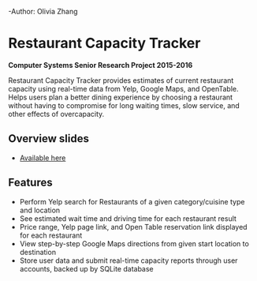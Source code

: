 -Author: Olivia Zhang 
# Restaurant Capacity Tracker 
**Computer Systems Senior Research Project 2015-2016**

Restaurant Capacity Tracker provides estimates of current restaurant capacity using real-time data from Yelp, Google Maps, and OpenTable. Helps users plan a better dining experience by choosing a restaurant without having to compromise for 
long waiting times, slow service, and other effects of overcapacity. 

## Overview slides

- [Available here](http://www.slideshare.net/OliviaZhang5/restaurant-capacity-application)

## Features 
- Perform Yelp search for Restaurants of a given category/cuisine type and location 
- See estimated wait time and driving time for each restaurant result 
- Price range, Yelp page link, and Open Table reservation link displayed for each restaurant 
- View step-by-step Google Maps directions from given start location to destination 
- Store user data and submit real-time capacity reports through user accounts, backed up by SQLite database


